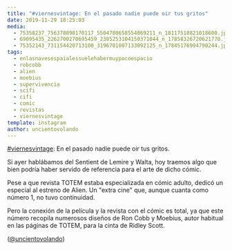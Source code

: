 ```yaml
---
title: "#viernesvintage: En el pasado nadie puede oir tus gritos"
date: 2019-11-29 18:25:03
media: 
  - 75358237_756378898170117_5504780658554869211_n_18117518821018600.jpg
  - 69095435_2262700270695459_2385253104150371044_n_17858326720621770.jpg
  - 75352143_731154420713100_3196701007133092125_n_17845176994790244.jpg
tags: 
  - enlasnavesespaialessuelehabermuypocoespacio
  - robcobb
  - alien
  - moebius
  - supervivencia
  - scifi
  - cifi
  - comic
  - revistas
  - viernesvintage
template: instagram
author: uncientovolando
---
```


[#viernesvintage](/tags/viernesvintage): En el pasado nadie puede oir tus gritos.

Si ayer hablábamos del Sentient de Lemire y Walta, hoy traemos algo que bien podría haber servido de referencia para el arte de dicho cómic.

Pese a que revista TOTEM estaba especializada en cómic adulto, dedicó un especial al estreno de Alien. Un "extra cine" que, aunque cuanta como número 1, no tuvo continuidad.

Pero la conexión de la película y la revista con el cómic es total, ya que este número recopila numerosos diseños de Ron Cobb y Moebius, autor habitual en las páginas de TOTEM, para la cinta de Ridley Scott.

([@uncientovolando](https://instagram.com/uncientovolando))
